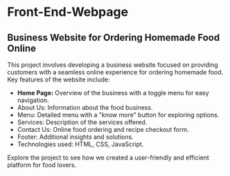 # Front-End-Webpage

## Business Website for Ordering Homemade Food Online

This project involves developing a business website focused on providing customers with a seamless online experience for ordering homemade food. Key features of the website include:

- **Home Page:** Overview of the business with a toggle menu for easy navigation.
- About Us: Information about the food business.
- Menu: Detailed menu with a "know more" button for exploring options.
- Services: Description of the services offered.
- Contact Us: Online food ordering and recipe checkout form.
- Footer: Additional insights and solutions.
- Technologies used: HTML, CSS, JavaScript. 

Explore the project to see how we created a user-friendly and efficient platform for food lovers.

